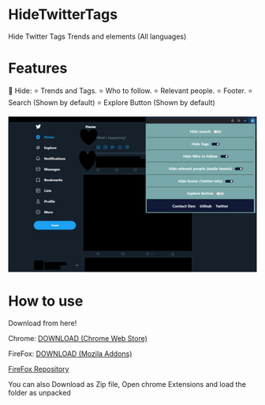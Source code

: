 # HideTwitterTags

Hide Twitter Tags Trends and elements (All languages) 

# Features

🌠 Hide:
 ⭐ Trends and Tags.
 ⭐ Who to follow.
 ⭐ Relevant people.
 ⭐ Footer.
 ⭐ Search (Shown by default) 
 ⭐ Explore Button (Shown by default) 

![Screenshot](https://github.com/Sal7one/HideTwitterTags/blob/master/newscreenshot.png?raw=true)

# How to use

Download from here!

Chrome: 
[DOWNLOAD (Chrome Web Store)](https://chrome.google.com/webstore/detail/twitter-tags-hider/njfgdkckokikphjhheihclmnjnbchfci)

FireFox:
[DOWNLOAD (Mozila Addons)](https://addons.mozilla.org/en-US/firefox/addon/twitter-tags-and-trends-hider/)

[FireFox Repository](https://github.com/Sal7one/HideTwitterTags/tree/firefoxversion)


You can also
Download as Zip file, Open chrome Extensions and load the folder as unpacked
